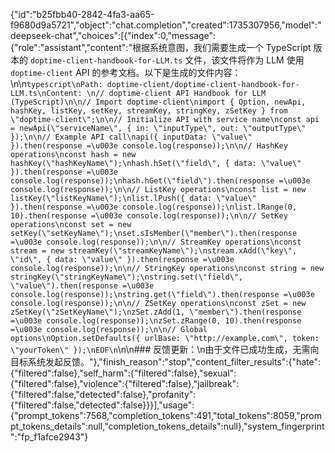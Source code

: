 {"id":"b25fbb40-2842-4fa3-aa65-f9680d9a5721","object":"chat.completion","created":1735307956,"model":"deepseek-chat","choices":[{"index":0,"message":{"role":"assistant","content":"根据系统意图，我们需要生成一个 TypeScript 版本的 `doptime-client-handbook-for-LLM.ts` 文件，该文件将作为 LLM 使用 `doptime-client` API 的参考文档。以下是生成的文件内容：\n\n```typescript\nPath: doptime-client/doptime-client-handbook-for-LLM.ts\nContent: \n// doptime-client API Handbook for LLM (TypeScript)\n\n// Import doptime-client\nimport { Option, newApi, hashKey, listKey, setKey, streamKey, stringKey, zSetKey } from \"doptime-client\";\n\n// Initialize API with service name\nconst api = newApi(\"serviceName\", { in: \"inputType\", out: \"outputType\" });\n\n// Example API call\napi({ inputData: \"value\" }).then(response =\u003e console.log(response));\n\n// HashKey operations\nconst hash = new hashKey(\"hashKeyName\");\nhash.hSet(\"field\", { data: \"value\" }).then(response =\u003e console.log(response));\nhash.hGet(\"field\").then(response =\u003e console.log(response));\n\n// ListKey operations\nconst list = new listKey(\"listKeyName\");\nlist.lPush({ data: \"value\" }).then(response =\u003e console.log(response));\nlist.lRange(0, 10).then(response =\u003e console.log(response));\n\n// SetKey operations\nconst set = new setKey(\"setKeyName\");\nset.sIsMember(\"member\").then(response =\u003e console.log(response));\n\n// StreamKey operations\nconst stream = new streamKey(\"streamKeyName\");\nstream.xAdd(\"key\", \"id\", { data: \"value\" }).then(response =\u003e console.log(response));\n\n// StringKey operations\nconst string = new stringKey(\"stringKeyName\");\nstring.set(\"field\", \"value\").then(response =\u003e console.log(response));\nstring.get(\"field\").then(response =\u003e console.log(response));\n\n// ZSetKey operations\nconst zSet = new zSetKey(\"zSetKeyName\");\nzSet.zAdd(1, \"member\").then(response =\u003e console.log(response));\nzSet.zRange(0, 10).then(response =\u003e console.log(response));\n\n// Global options\nOption.setDefaults({ urlBase: \"http://example.com\", token: \"yourToken\" });\nEOF\n```\n\n### 反馈更新：\n由于文件已成功生成，无需向目标系统发起反馈。"},"finish_reason":"stop","content_filter_results":{"hate":{"filtered":false},"self_harm":{"filtered":false},"sexual":{"filtered":false},"violence":{"filtered":false},"jailbreak":{"filtered":false,"detected":false},"profanity":{"filtered":false,"detected":false}}}],"usage":{"prompt_tokens":7568,"completion_tokens":491,"total_tokens":8059,"prompt_tokens_details":null,"completion_tokens_details":null},"system_fingerprint":"fp_f1afce2943"}